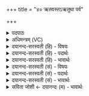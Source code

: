 +++
title = "४० ऋतवस्तऽऋतुथा पर्व"

+++
<details><summary>पदपाठः</summary>

ऋ॒तवः॑। ते॒। ऋ॒तु॒थेत्यृ॑तु॒ऽथा। पर्व॑। श॒मि॒तारः॑। वि। शा॒स॒तु॒। सं॒व॒त्स॒रस्य॑। तेज॑सा। श॒मीभिः॑। श॒म्य॒न्तु॒। त्वा॒। ४०।
</details>

<details><summary>अधिमन्त्रम् (VC)</summary>

- प्रजा देवता
- प्रजापतिर्ऋषिः
- अनुष्टुप्
- गान्धारः
</details>

<details><summary>दयानन्द-सरस्वती (हि) - विषयः</summary>

फिर स्त्री-पुरुष कैसे अपना वर्त्ताव वर्त्तें, इस विषय को अगले मन्त्र में कहा है ॥
</details>

<details><summary>दयानन्द-सरस्वती (हि) - पदार्थः</summary>

पदार्थान्वयभाषाः -  हे विद्यार्थी जन ! जैसे (ते) तेरे (ऋतवः) वसन्त आदि ऋतु (ऋतुथा) ऋतु-ऋतु के गुणों से (पर्व) पालना कर (शमितारः) वैसे पढ़ाने रूप यज्ञ में शम, दम आदि गुणों की प्राप्ति करानेहारे अध्यापक पढ़नेवालों को (वि, शासतु) विशेषता से उपदेश करें (संवत्सरस्य) और संवत् के (तेजसा) जल (शमीभिः) और कर्मों से (त्वा) तुझे (शम्यन्तु) शान्ति दें, उनकी तू सदैव सेवा कर ॥४० ॥
</details>

<details><summary>दयानन्द-सरस्वती (हि) - भावार्थः</summary>

भावार्थभाषाः -  इस मन्त्र में वाचकलुप्तोपमालङ्कार है। जैसे ऋतु पारी से अपने-अपने चिह्नों को प्राप्त होते हैं, वैसे स्त्री-पुरुष पारी से ब्रह्मचर्य, गृहस्थ का धर्म, वानप्रस्थ वन में रहकर तप करना और संन्यास आश्रम को करके; ब्राह्मण और ब्राह्मणी पढ़ावें, क्षत्रिय और क्षत्रिया प्रजा की रक्षा करें, वैश्य और वैश्या खेती आदि की उन्नति करें और शूद्र-शूद्रा उक्त ब्राह्मण आदि की सेवा किया करें ॥४० ॥
</details>

<details><summary>दयानन्द-सरस्वती (सं) - विषयः</summary>

पुनः स्त्रीपुरुषाः कथं वर्त्तेरन्नित्याह ॥
</details>

<details><summary>दयानन्द-सरस्वती (सं) - पदार्थः</summary>

पदार्थान्वयभाषाः -  हे विद्यार्थिन् ! यथा ते ऋतव ऋतथा पर्वेव शमितारोऽध्येतारं विशासतु संवत्सरस्य तेजसा शमीभिस्त्वा त्वां शम्यन्तु तांस्त्वं सदैव सेवस्व ॥४० ॥
</details>

<details><summary>दयानन्द-सरस्वती (सं) - भावार्थः</summary>

भावार्थभाषाः -  अत्र वाचकलुप्तोपमालङ्कारः। यथा ऋतवः पर्यायेण स्वानि स्वानि लिङ्गान्यभिपद्यन्ते, तथैव स्त्रीपुरुषाः पर्यायेण ब्रह्मचर्यगृहस्थवानप्रस्थसंन्यासाश्रमान् कृत्वा, ब्राह्मणा ब्राह्मण्यश्चाऽध्यापयेयुः, क्षत्रियाः प्रजा रक्षन्तु, वैश्याः कृष्यादिकमुन्नयन्तु, शूद्राश्चैतान् सेवन्तामिति ॥४० ॥
</details>

<details><summary>सविता जोशी ← दयानन्दः (म) - भावार्थः</summary>

भावार्थभाषाः -  या मंत्रात वाचकलुप्तोपमालंकार आहे. जसे ऋतूचे चिन्ह क्रमाक्रमाने प्रकट होते तसे स्री-पुरुषांनीही क्रमाक्रमाने ब्रह्मचर्य, गृहस्थ, वानप्रस्थ यांचे पालन करावे व संन्यासाश्रमाचा स्वीकार करावा. ब्राह्मण व ब्राह्मण स्रीने अध्यापन करावे. क्षत्रिय व क्षत्रिय स्रीने प्रजेचे रक्षण करावे. वैश्य व वैश्य स्रीने शेतीचा विकास करावा आणि शूद्र व शूद्र स्रीने इतरांची सेवा करावी.
</details>